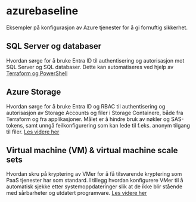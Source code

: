 # azurebaseline
Eksempler på konfigurasjon av Azure tjenester for å gi fornuftig sikkerhet. 

## SQL Server og databaser 

Hvordan sørge for å bruke Entra ID til authentisering og autorisasjon mot SQL Server og SQL databaser. Dette kan automatiseres ved hjelp av [Terraform og PowerShell](/sqlserver.md)

## Azure Storage 

Hvordan sørge for å bruke Entra ID og RBAC til authentisering og autorisasjon av Storage Accounts og filer i Storage Containere, både fra Terraform og fra applikasjoner. Målet er å hindre bruk av nøkler og SAS-tokens, samt unngå feilkonfigurering som kan lede til f.eks. anonym tilgang til filer. [Les videre her](/storage.md)

## Virtual machine (VM) & virtual machine scale sets

Hvordan skru på kryptering av VMer for å få tilsvarende kryptering som PaaS tjenester har som standard. I tillegg hvordan konfigurere VMer til å automatisk sjekke etter systemoppdateringer slik at de ikke blir stående med sårbarheter og utdatert programvare. [Les videre her](/vm.md)

